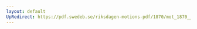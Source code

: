 ```yaml
---
layout: default
UpRedirect: https://pdf.swedeb.se/riksdagen-motions-pdf/1870/mot_1870__fk__00013/mot_1870__fk__00013_001.pdf
---
```

